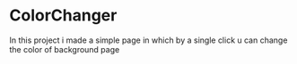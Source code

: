 # ColorChanger
In this project i made a simple page in which by a single click u can change the color of background page
